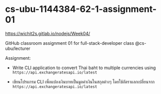 # cs-ubu-1144384-62-1-assignment-01

https://wichit2s.gitlab.io/nodejs/Week04/

GitHub classroom assignment 01 for full-stack-developer class @cs-ubu/lecturer

Assignment:

* Write CLI application to convert Thai baht to multiple currencies using `https://api.exchangeratesapi.io/latest`

* เขียนโปรแกรม CLI เพื่อแปลงเงินบาทเป็นมูลค่าเงินในสกุลต่างๆ โดยใช้อัตราแลกเปลี่ยนจาก `https://api.exchangeratesapi.io/latest`

